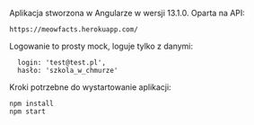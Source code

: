 Aplikacja stworzona w Angularze w wersji 13.1.0.
Oparta na API:
```
https://meowfacts.herokuapp.com/
```

Logowanie to prosty mock, loguje tylko z danymi:

```
  login: 'test@test.pl',
  hasło: 'szkola_w_chmurze'
```


Kroki potrzebne do wystartowanie aplikacji:
```
npm install
npm start
```
